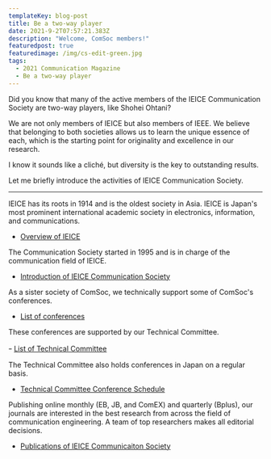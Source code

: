 ```yaml
---
templateKey: blog-post
title: Be a two-way player
date: 2021-9-2T07:57:21.383Z
description: "Welcome, ComSoc members!"
featuredpost: true
featuredimage: /img/cs-edit-green.jpg
tags:
  - 2021 Communication Magazine
  - Be a two-way player
---
```


Did you know that many of the active members of the IEICE Communication Society are two-way players, like Shohei Ohtani?

We are not only members of IEICE but also members of IEEE.
We believe that belonging to both societies allows us to learn the unique essence of each, which is the starting point for originality and excellence in our research.

I know it sounds like a cliché, but diversity is the key to outstanding results.

Let me briefly introduce the activities of IEICE Communication Society.

---

IEICE has its roots in 1914 and is the oldest society in Asia.
IEICE is Japan's most prominent international academic society in electronics, information, and communications.

- [Overview of IEICE](https://www.ieice.org/global/history.html)

The Communication Society started in 1995 and is in charge of the communication field of IEICE.

- [Introduction of IEICE Communication Society](https://www.ieice.org/cs_r/eng/about/IEICE-CS_intro2021_en.pdf)

As a sister society of ComSoc, we technically support some of ComSoc's conferences.

- [List of conferences](https://www.ieice.org/cs_r/eng/events/conferences/calendar.html)

These conferences are supported by our Technical Committee.

ｰ [List of Technical Committee](https://www.ieice.org/cs_r/eng/events/technical_committees/list.html)

The Technical Committee also holds conferences in Japan on a regular basis.

- [Technical Committee Conference Schedule](https://www.ieice.org/ken/program/index.php?instsoc=IEICE-B&tgid=&year=0&region=0&schkey=&sch1=1&pskey=&ps1=1&ps2=1&ps3=1&ps4=1&ps5=1&search_mode=&pnum=0&psize=2&psort=0&layout=&lang=eng)

Publishing online monthly (EB, JB, and ComEX) and quarterly (Bplus), our journals are interested in the best research from across the field of communication engineering. A team of top researchers makes all editorial decisions.

- [Publications of IEICE Communicaiton Society](https://www.ieice.org/cs/cs-edit/en/)

